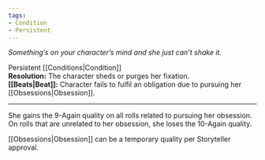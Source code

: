 ```yaml
---
tags:
- Condition
- Persistent
---
```


_Something’s on your character’s mind and she just can’t shake it._

Persistent [[Conditions|Condition]]\
**Resolution:** The character sheds or purges her fixation.\
**[[Beats|Beat]]:** Character fails to fulfil an obligation due to pursuing her [[Obsessions|Obsession]].

---

She gains the 9-Again quality on all rolls related to pursuing her obsession.\
On rolls that are unrelated to her obsession, she loses the 10-Again quality. 

[[Obsessions|Obsession]] can be a temporary quality per Storyteller approval.